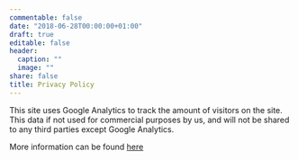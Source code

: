 ```yaml
---
commentable: false
date: "2018-06-28T00:00:00+01:00"
draft: true
editable: false
header:
  caption: ""
  image: ""
share: false
title: Privacy Policy
---
```


This site uses Google Analytics to track the amount of visitors on the site. This data if not used for commercial purposes by us, and will not be shared to any third parties except Google Analytics. 


More information can be found [here](https://policies.google.com/privacy)
